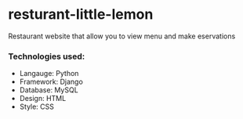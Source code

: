 # resturant-little-lemon
Restaurant website that allow you to view menu and make eservations 

### Technologies used:
- Langauge: Python
- Framework: Django
- Database: MySQL
- Design: HTML
- Style: CSS
